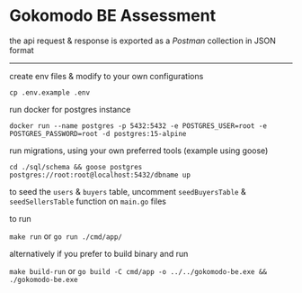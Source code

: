 # Gokomodo BE Assessment

the api request & response is exported as a *Postman* collection in JSON format

---
create env files & modify to your own configurations

```cp .env.example .env```

run docker for postgres instance

```docker run --name postgres -p 5432:5432 -e POSTGRES_USER=root -e POSTGRES_PASSWORD=root -d postgres:15-alpine```

run migrations, using your own preferred tools (example using goose)

```cd ./sql/schema && goose postgres postgres://root:root@localhost:5432/dbname up```

to seed the ```users``` & ```buyers``` table, uncomment ```seedBuyersTable``` & ```seedSellersTable```  function on ```main.go``` files

to run

```make run``` or ```go run ./cmd/app/```

alternatively if you prefer to build binary and run

```make build-run``` or ```go build -C cmd/app -o ../../gokomodo-be.exe && ./gokomodo-be.exe```